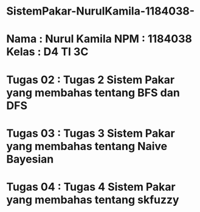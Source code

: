 # SistemPakar-NurulKamila-1184038-
# Nama : Nurul Kamila NPM : 1184038 Kelas : D4 TI 3C

# Tugas 02 : Tugas 2 Sistem Pakar yang membahas tentang BFS dan DFS 
# Tugas 03 : Tugas 3 Sistem Pakar yang membahas tentang Naive Bayesian 
# Tugas 04 : Tugas 4 Sistem Pakar yang membahas tentang skfuzzy
